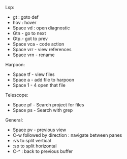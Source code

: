 Lsp: 

- gt : goto def 
- hov : hover 
- Space vd : open diagnostic 
- Gtn - go to next 
- Gtp.- got to prev 
- Space vca - code action 
- Space vrr - view references 
- Space vrn - rename

Harpoon: 
- Space tf - view files 
- Space a - add file to harpoon 
- Space 1 - 4 open that file 

Telescope:  
   - Space pf - Search project for files 
   - Space ps - Search with grep 

General: 
- Space pv - previous view
- C-w followed by direction : navigate between panes 
- :vs to split vertical 
- :sp to split horizontal
- C-^ : back to previous buffer 

